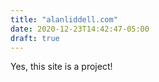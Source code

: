 ```yaml
---
title: "alanliddell.com"
date: 2020-12-23T14:42:47-05:00
draft: true
---
```


Yes, this site is a project!
